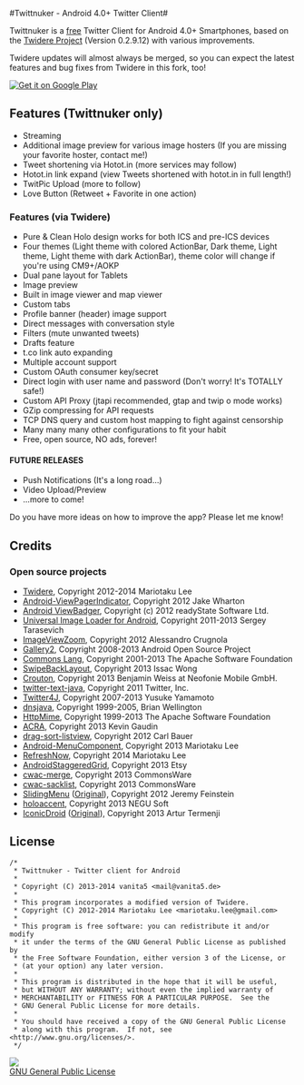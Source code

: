 #Twittnuker - Android 4.0+ Twitter Client#

Twittnuker is a [free](https://www.gnu.org/philosophy/free-sw.html) Twitter Client for Android 4.0+ Smartphones, based on the [Twidere Project](https://github.com/mariotaku/twidere) (Version 0.2.9.12) with various improvements.

Twidere updates will almost always be merged, so you can expect the latest features and bug fixes from Twidere in this fork, too!

<a href="https://play.google.com/store/apps/details?id=de.vanita5.twittnuker">
  <img alt="Get it on Google Play"
       src="https://developer.android.com/images/brand/en_generic_rgb_wo_60.png" />
</a>

## Features (Twittnuker only) ##

* Streaming
* Additional image preview for various image hosters (If you are missing your favorite hoster, contact me!)
* Tweet shortening via Hotot.in (more services may follow)
* Hotot.in link expand (view Tweets shortened with hotot.in in full length!)
* TwitPic Upload (more to follow)
* Love Button (Retweet + Favorite in one action)


### Features (via Twidere) ###

* Pure & Clean Holo design works for both ICS and pre-ICS devices
* Four themes (Light theme with colored ActionBar, Dark theme, Light theme, Light theme with dark ActionBar), theme color will change if you're using CM9+/AOKP
* Dual pane layout for Tablets
* Image preview
* Built in image viewer and map viewer
* Custom tabs
* Profile banner (header) image support
* Direct messages with conversation style
* Filters (mute unwanted tweets)
* Drafts feature
* t.co link auto expanding
* Multiple account support
* Custom OAuth consumer key/secret
* Direct login with user name and password (Don't worry! It's TOTALLY safe!)
* Custom API Proxy (jtapi recommended, gtap and twip o mode works)
* GZip compressing for API requests
* TCP DNS query and custom host mapping to fight against censorship
* Many many many other configurations to fit your habit
* Free, open source, NO ads, forever!


#### FUTURE RELEASES ####
* Push Notifications (It's a long road...)
* Video Upload/Preview
* ...more to come!

Do you have more ideas on how to improve the app? Please let me know!


## Credits ##

### Open source projects ###

* [Twidere](https://github.com/mariotaku/twidere), Copyright 2012-2014 Mariotaku Lee
* [Android-ViewPagerIndicator](https://github.com/JakeWharton/Android-ViewPagerIndicator/), Copyright 2012 Jake Wharton
* [Android ViewBadger](https://github.com/jgilfelt/android-viewbadger), Copyright (c) 2012 readyState Software Ltd.
* [Universal Image Loader for Android](https://github.com/nostra13/Android-Universal-Image-Loader), Copyright 2011-2013 Sergey Tarasevich
* [ImageViewZoom](https://github.com/sephiroth74/ImageViewZoom), Copyright 2012 Alessandro Crugnola
* [Gallery2](https://android.googlesource.com/platform/packages/apps/Gallery2), Copyright 2008-2013 Android Open Source Project
* [Commons Lang](http://commons.apache.org/proper/commons-lang/), Copyright 2001-2013 The Apache Software Foundation
* [SwipeBackLayout](https://github.com/Issacw0ng/SwipeBackLayout), Copyright 2013 Issac Wong
* [Crouton](https://github.com/keyboardsurfer/Crouton), Copyright 2013 Benjamin Weiss at Neofonie Mobile GmbH.
* [twitter-text-java](https://github.com/twitter/twitter-text-java), Copyright 2011 Twitter, Inc.
* [Twitter4J](https://github.com/yusuke/twitter4j), Copyright 2007-2013 Yusuke Yamamoto
* [dnsjava](http://www.xbill.org/dnsjava/), Copyright 1999-2005, Brian Wellington
* [HttpMime](http://hc.apache.org/httpcomponents-client-ga/httpmime/), Copyright 1999-2013 The Apache Software Foundation
* [ACRA](http://github.com/ACRA/acra), Copyright 2013 Kevin Gaudin
* [drag-sort-listview](https://github.com/bauerca/drag-sort-listview), Copyright 2012 Carl Bauer
* [Android-MenuComponent](https://github.com/mariotaku/Android-MenuComponent), Copyright 2013 Mariotaku Lee
* [RefreshNow](https://github.com/mariotaku/RefreshNow), Copyright 2014 Mariotaku Lee
* [AndroidStaggeredGrid](https://github.com/etsy/AndroidStaggeredGrid), Copyright 2013 Etsy
* [cwac-merge](https://github.com/commonsguy/cwac-merge), Copyright 2013 CommonsWare
* [cwac-sacklist](https://github.com/commonsguy/cwac-sacklist), Copyright 2013 CommonsWare
* [SlidingMenu](https://github.com/mariotaku/SlidingMenu) ([Original](https://github.com/jfeinstein10/SlidingMenu)), Copyright 2012 Jeremy Feinstein
* [holoaccent](https://github.com/negusoft/holoaccent), Copyright 2013 NEGU Soft
* [IconicDroid](https://github.com/mariotaku/IconicDroid) ([Original](https://github.com/atermenji/IconicDroid)), Copyright 2013 Artur Termenji


## License ##


    /*
     * Twittnuker - Twitter client for Android
     *
     * Copyright (C) 2013-2014 vanita5 <mail@vanita5.de>
     *
     * This program incorporates a modified version of Twidere.
     * Copyright (C) 2012-2014 Mariotaku Lee <mariotaku.lee@gmail.com>
     *
     * This program is free software: you can redistribute it and/or modify
     * it under the terms of the GNU General Public License as published by
     * the Free Software Foundation, either version 3 of the License, or
     * (at your option) any later version.
     *
     * This program is distributed in the hope that it will be useful,
     * but WITHOUT ANY WARRANTY; without even the implied warranty of
     * MERCHANTABILITY or FITNESS FOR A PARTICULAR PURPOSE.  See the
     * GNU General Public License for more details.
     *
     * You should have received a copy of the GNU General Public License
     * along with this program.  If not, see <http://www.gnu.org/licenses/>.
     */
     
<a href="https://www.gnu.org/copyleft/gpl.html"><img src="https://www.gnu.org/graphics/gplv3-127x51.png"><br/>GNU General Public License</a>
